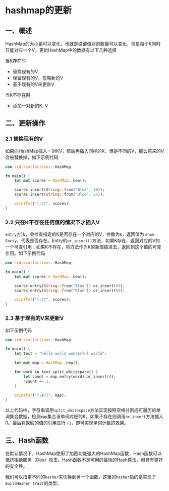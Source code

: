 # hashmap的更新

## 一、概述

HashMap的大小是可以变化，也就是说键值对的数量可以变化，但是每个K同时只能对应一个V。更新HashMap中的数据有以下几种选择

当K存在时

- 替换现有的V
- 保留现有的V，忽略新的V
- 基于现有的V来更新V

当K不存在时

- 添加一对新的K, V

## 二、更新操作

### 2.1 替换现有的V

如果向HashMap插入一对KV，然后再插入同样的K，但是不同的V，那么原来的V会被替换掉，如下示例代码

```Rust
use std::collections::HashMap;

fn main() {
    let mut scores = HashMap::new();

    scores.insert(String::from("Blue", 10));
    scores.insert(String::from("Blue", 25));

    println!("{:?}", scores);
}
```

### 2.2 只在K不存在任何值的情况下才插入V

`entry`方法，会检查指定的K是否存在一个对应的V，参数为`K`，返回值为 `enum Enrty`，代表是否存在。Entry的`or_insert()`方法，如果K存在，返回对应的V的一个可变引用；如果K不存在，将方法作为K的新值插进去，返回到这个值的可变引用。如下示例代码

```Rust
use std::collections::HashMap;

fn main() {
    let mut scores = HashMap::new();

    scores.entry(String::from("Blue")).or_insert(50);
    scores.entry(String::from("Blue")).or_insert(50);

    println!("{:?}", scores);
}
```

### 2.3 基于现有的V来更新V

如下示例代码

```Rust
use std::collections::HashMap;

fn main() {
    let text = "hello world wonderful world";

    let mut map = HashMap::new();

    for word in text.split_whitespace() {
        let count = map.entry(word).or_insert(0);
        *count += 1;
    }

    println!("{:#?}", map);
}
```

以上代码中，字符串调用`split_whitespace`方法实现按照空格分割成可遍历的单词集合数据，检测`map`集合该单词对应的K，如果不存在则调用`or_insert`方法插入0。最后将返回的值的引用进行 `+1`，即可实现单词计数的效果。

## 三、Hash函数

在默认情况下，HashMap使用了加密功能强大的HashMap函数，Hash函数可以抵抗拒绝服务（Dos）攻击。Hash函数不是可用的最快的Hash算法，但具有更好的安全性。

我们可以指定不同的`hasher`来切换到另一个函数，这里的`hasher`指的是实现了`BuildHasher trait`的类型。
